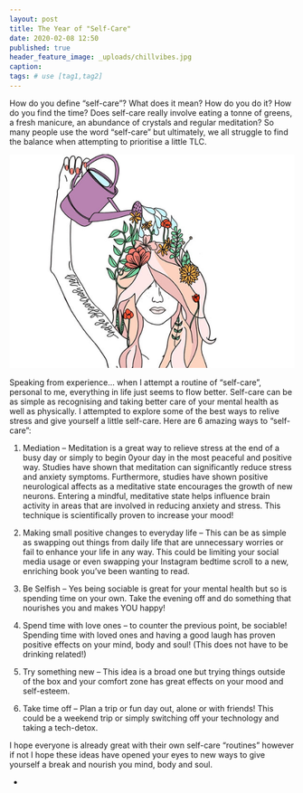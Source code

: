 ```yaml
---
layout: post
title: The Year of "Self-Care"
date: 2020-02-08 12:50
published: true
header_feature_image: _uploads/chillvibes.jpg
caption:
tags: # use [tag1,tag2]
---
```


How do you define “self-care”? What does it mean? How do you do it? How do you find the time? Does self-care really involve eating a tonne of greens, a fresh manicure, an abundance of crystals and regular meditation? So many people use the word “self-care” but ultimately, we all struggle to find the balance when attempting to prioritise a little TLC.

[![Got to Nourish to Flourish](/_uploads/takecarenew.jpg)](/_uploads/takecarenew.jpg)

Speaking from experience… when I attempt a routine of “self-care”, personal to me, everything in life just seems to flow better. Self-care can be as simple as recognising and taking better care of your mental health as well as physically. I attempted to explore some of the best ways to relive stress and give yourself a little self-care. Here are 6 amazing ways to “self-care”:

1.	Mediation – Meditation is a great way to relieve stress at the end of a busy day or simply to begin 0your day in the most peaceful and positive way. Studies have shown that meditation can significantly reduce stress and anxiety symptoms. Furthermore, studies have shown positive neurological affects as a meditative state encourages the growth of new neurons. Entering a mindful, meditative state helps influence brain activity in areas that are involved in reducing anxiety and stress. This technique is scientifically proven to increase your mood!

2.	Making small positive changes to everyday life – This can be as simple as swapping out things from daily life that are unnecessary worries or fail to enhance your life in any way. This could be limiting your social media usage or even swapping your Instagram bedtime scroll to a new, enriching book you’ve been wanting to read.  

3.	Be Selfish – Yes being sociable is great for your mental health but so is spending time on your own. Take the evening off and do something that nourishes you and makes YOU happy!

4.	Spend time with love ones – to counter the previous point, be sociable! Spending time with loved ones and having a good laugh has proven positive effects on your mind, body and soul! (This does not have to be drinking related!)  

5.	Try something new – This idea is a broad one but trying things outside of the box and your comfort zone has great effects on your mood and self-esteem.

6.	Take time off – Plan a trip or fun day out, alone or with friends! This could be a weekend trip or simply switching off your technology and taking a tech-detox.

I hope everyone is already great with their own self-care “routines” however if not I hope these ideas have opened your eyes to new ways to give yourself a break and nourish you mind, body and soul.

  -
